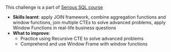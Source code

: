 This challenge is a part of [Serious SQL course](https://www.datawithdanny.com/courses/serious-sql)
* **Skills learnt**: apply JOIN framework, combine aggregation functions and window functions, join multiple CTEs to solve advanced problems, apply Window Functions in real-life business questions
* **What to improve**:
  * Practice using Recursive CTE to solve advanced problems 
  * Comprehend and use Window Frame with window functions